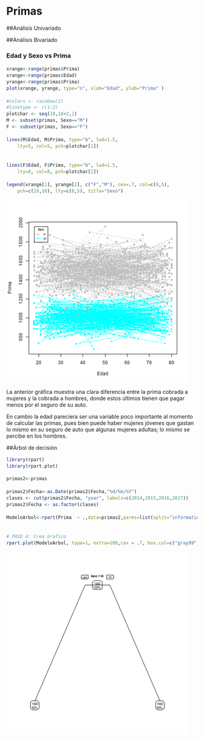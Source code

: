# Primas

##Análisis Univariado


##Análisis Bivariado

### Edad y Sexo vs Prima

```R
xrange<-range(primas$Prima)
xrange<-range(primas$Edad)
yrange<-range(primas$Prima)
plot(xrange, yrange, type="n", xlab="Edad", ylab="Prima" ) 

#colors <- rainbow(2)
#linetype <- c(1:2)
plotchar <- seq(18,18+2,1)
M <- subset(primas, Sexo=="M")
F <- subset(primas, Sexo=="F")

lines(M$Edad, M$Prima, type="b", lwd=1.5,
    lty=5, col=5, pch=plotchar[1])


lines(F$Edad, F$Prima, type="b", lwd=1.5,
    lty=8, col=8, pch=plotchar[2])

legend(xrange[1], yrange[2], c("F","M"), cex=.7, col=c(8,5),
  	pch=c(19,18), lty=c(8,5), title="Sexo")
```
![plot of edad y sexo](images/plot1.png) 

La anterior gráfica muestra una clara diferencia entre la prima cobrada a mujeres y la cobrada a hombres, donde estos últimos tienen que pagar menos por el seguro de su auto. 

En cambio la edad pareciera ser una variable poco importante al momento de calcular las primas, pues bien puede haber mujeres jóvenes que gastan lo mismo en su seguro de auto que algunas mujeres adultas; lo mismo se percibe en los hombres.

##Árbol de decisión


```R
library(rpart)
library(rpart.plot)

primas2<-primas

primas2$Fecha<-as.Date(primas2$Fecha,"%d/%m/%Y")
clases <- cut(primas2$Fecha, "year", labels=c(2014,2015,2016,2017))
primas2$Fecha <- as.factor(clases)

ModeloArbol<-rpart(Prima  ~ .,data=primas2,parms=list(split="information"))

 
# PASO 4: Crea Grafico
rpart.plot(ModeloArbol, type=1, extra=100,cex = .7, box.col=c("gray99", "gray88")[ModeloArbol$frame$yval])
```
![plot of arbol](images/arbol1.png) 
